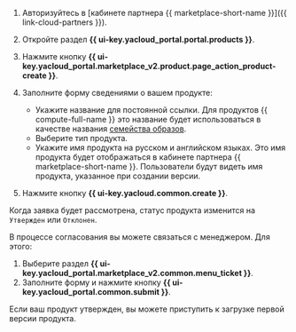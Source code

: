 1. Авторизуйтесь в [кабинете партнера {{ marketplace-short-name }}]({{ link-cloud-partners }}).
1. Откройте раздел **{{ ui-key.yacloud_portal.portal.products }}**.
1. Нажмите кнопку **{{ ui-key.yacloud_portal.marketplace_v2.product.page_action_product-create }}**.
1. Заполните форму сведениями о вашем продукте:

   * Укажите название для постоянной ссылки. Для продуктов {{ compute-full-name }} это название будет использоваться в качестве названия [семейства образов](../../compute/concepts/image#family).
   * Выберите тип продукта.
   * Укажите имя продукта на русском и английском языках. Это имя продукта будет отображаться в кабинете партнера {{ marketplace-short-name }}. Пользователи будут видеть имя продукта, указанное при создании версии.

1. Нажмите кнопку **{{ ui-key.yacloud.common.create }}**.

Когда заявка будет рассмотрена, статус продукта изменится на `Утвержден` или `Отклонен`.

В процессе согласования вы можете связаться с менеджером. Для этого:

1. Выберите раздел **{{ ui-key.yacloud_portal.marketplace_v2.common.menu_ticket }}**.
1. Заполните форму и нажмите кнопку **{{ ui-key.yacloud_portal.common.submit }}**.

Если ваш продукт утвержден, вы можете приступить к загрузке первой версии продукта.